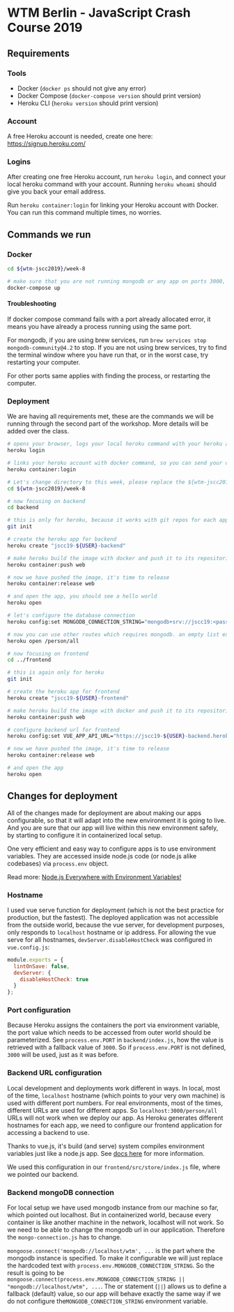 # WTM Berlin - JavaScript Crash Course 2019

## Requirements

### Tools

- Docker (`docker ps` should not give any error)
- Docker Compose (`docker-compose version` should print version)
- Heroku CLI (`heroku version` should print version)

### Account

A free Heroku account is needed, create one here: <https://signup.heroku.com/>

### Logins

After creating one free Heroku account, run `heroku login`, and connect your local heroku command with your account. Running `heroku whoami` should give you back your email address.

Run `heroku container:login` for linking your Heroku account with Docker. You can run this command multiple times, no worries.

## Commands we run

### Docker

```bash
cd ${wtm-jscc2019}/week-8

# make sure that you are not running mongodb or any app on ports 3000, 8080
docker-compose up
```

#### Troubleshooting

If docker compose command fails with a port already allocated error, it means you have already a process running using the same port.

For mongodb, if you are using brew services, run `brew services stop mongodb-community@4.2` to stop. If you are not using brew services, try to find the terminal window where you have run that, or in the worst case, try restarting your computer.

For other ports same applies with finding the process, or restarting the computer.

### Deployment

We are having all requirements met, these are the commands we will be running through the second part of the workshop. More details will be added over the class.

```bash
# opens your browser, logs your local heroku command with your heroku account
heroku login

# links your heroku account with docker command, so you can send your docker images to heroku
heroku container:login

# Let's change directory to this week, please replace the ${wtm-jscc2019} with the correct path
cd ${wtm-jscc2019}/week-8

# now focusing on backend
cd backend

# this is only for heroku, because it works with git repos for each app
git init

# create the heroku app for backend
heroku create "jscc19-${USER}-backend"

# make heroku build the image with docker and push it to its repositories, web here means it's an app with web interface
heroku container:push web

# now we have pushed the image, it's time to release
heroku container:release web

# and open the app, you should see a hello world
heroku open

# let's configure the database connection
heroku config:set MONGODB_CONNECTION_STRING="mongodb+srv://jscc19:<password>@wtmberlin-jscc2019-n19rs.gcp.mongodb.net/${USER}"

# now you can use other routes which requires mongodb. an empty list expected for now.
heroku open /person/all

# now focusing on frontend
cd ../frontend

# this is again only for heroku
git init

# create the heroku app for frontend
heroku create "jscc19-${USER}-frontend"

# make heroku build the image with docker and push it to its repositories, web here means it's an app with web interface
heroku container:push web

# configure backend url for frontend
heroku config:set VUE_APP_API_URL="https://jscc19-${USER}-backend.herokuapp.com"

# now we have pushed the image, it's time to release
heroku container:release web

# and open the app
heroku open
```

## Changes for deployment

All of the changes made for deployment are about making our apps configurable, so that it will adapt into the new environment it is going to live. And you are sure that our app will live within this new environment safely, by starting to configure it in containerized local setup.

One very efficient and easy way to configure apps is to use environment variables. They are accessed inside node.js code (or node.js alike codebases) via `process.env` object.

Read more: [Node.js Everywhere with Environment Variables!](https://medium.com/the-node-js-collection/making-your-node-js-work-everywhere-with-environment-variables-2da8cdf6e786)

### Hostname

I used vue serve function for deployment (which is not the best practice for production, but the fastest). The deployed application was not accessible from the outside world, because the vue server, for development purposes, only responds to `localhost` hostname or ip address. For allowing the vue serve for all hostnames, `devServer.disableHostCheck` was configured in `vue.config.js`:

```js
module.exports = {
  lintOnSave: false,
  devServer: {
    disableHostCheck: true
  }
};
```

### Port configuration

Because Heroku assigns the containers the port via environment variable, the port value which needs to be accessed from outer world should be parameterized. See `process.env.PORT` in `backend/index.js`, how the value is retrieved with a fallback value of `3000`. So if `process.env.PORT` is not defined, `3000` will be used, just as it was before.

### Backend URL configuration

Local development and deployments work different in ways. In local, most of the time, `localhost` hostname (which points to your very own machine) is used with different port numbers. For real environments, most of the times, different URLs are used for different apps. So `localhost:3000/person/all` URLs will not work when we deploy our app. As Heroku generates different hostnames for each app, we need to configure our frontend application for accessing a backend to use.

Thanks to vue.js, it's build (and serve) system compiles environment variables just like a node.js app. See [docs here](https://cli.vuejs.org/guide/mode-and-env.html#environment-variables) for more information.

We used this configuration in our `frontend/src/store/index.js` file, where we pointed our backend.

### Backend mongoDB connection

For local setup we have used mongodb instance from our machine so far, which pointed out localhost. But in containerized world, because every container is like another machine in the network, localhost will not work. So we need to be able to change the mongodb url in our application. Therefore the `mongo-connection.js` has to change.

`mongoose.connect('mongodb://localhost/wtm', ...` is the part where the mongodb instance is specified. To make it configurable we will just replace the hardcoded text with `process.env.MONGODB_CONNECTION_STRING`. So the result is going to be `mongoose.connect(process.env.MONGODB_CONNECTION_STRING || "mongodb://localhost/wtm", ...`. The or statement (`||`) allows us to define a fallback (default) value, so our app will behave exactly the same way if we do not configure the`MONGODB_CONNECTION_STRING` environment variable.
